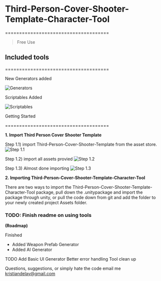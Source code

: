 # Third-Person-Cover-Shooter-Template-Character-Tool


=====================================

> Free Use

## Included tools
=====================================


New Generators added

![Generators](https://github.com/kristiandelay/Third-Person-Cover-Shooter-Template-Character-Tool/blob/master/tutorial/images/New%20Generators.png?raw=true)

Scriptables Added

![Scriptables](https://github.com/kristiandelay/Third-Person-Cover-Shooter-Template-Character-Tool/blob/master/tutorial/images/New%20Scriptables%20Added.png?raw=true)


Getting Started

=====================================

**1. Import Third Person Cover Shooter Template**

Step 1.1) import Third-Person-Cover-Shooter-Template from the asset store.
![Step 1.1](https://github.com/kristiandelay/Third-Person-Cover-Shooter-Template-Character-Tool/blob/master/tutorial/images/Step%201.1.png?raw=true)

Step 1.2) import all assets provied 
![Step 1.2](https://github.com/kristiandelay/Third-Person-Cover-Shooter-Template-Character-Tool/blob/master/tutorial/images/Step%201.2.png?raw=true)

Step 1.3) Almost done importing
![Step 1.3](https://github.com/kristiandelay/Third-Person-Cover-Shooter-Template-Character-Tool/blob/master/tutorial/images/Step%201.3.png?raw=true)


**2. Importing Third-Person-Cover-Shooter-Template-Character-Tool**

There are two ways to import the Third-Person-Cover-Shooter-Template-Character-Tool package, pull down the .unitypackage and import the package through unity, or pull the code down from git and add the folder to your newly created project Assets folder.

### TODO: Finish readme on using tools


**(Roadmap)**

Finished
* Added Weapon Prefab Generator
* Added AI Generator

TODO
Add Basic UI Generator
Better error handling
Tool clean up

Questions, suggestions, or simply hate the code email me 
<kristiandelay@gmail.com>

